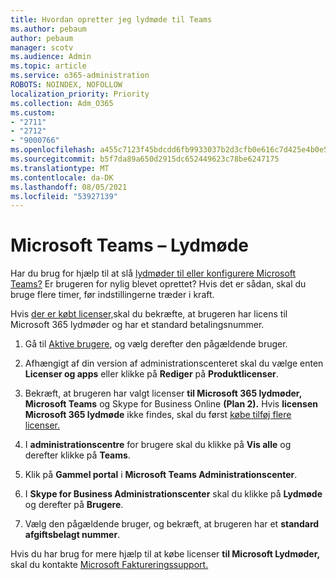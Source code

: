 ```yaml
---
title: Hvordan opretter jeg lydmøde til Teams
ms.author: pebaum
author: pebaum
manager: scotv
ms.audience: Admin
ms.topic: article
ms.service: o365-administration
ROBOTS: NOINDEX, NOFOLLOW
localization_priority: Priority
ms.collection: Adm_O365
ms.custom:
- "2711"
- "2712"
- "9000766"
ms.openlocfilehash: a455c7123f45bdcdd6fb9933037b2d3cfb0e616c7d425e4b0e54b2c15b7280e2
ms.sourcegitcommit: b5f7da89a650d2915dc652449623c78be6247175
ms.translationtype: MT
ms.contentlocale: da-DK
ms.lasthandoff: 08/05/2021
ms.locfileid: "53927139"
---
```

# <a name="microsoft-teams--audio-conferencing"></a>Microsoft Teams – Lydmøde

Har du brug for hjælp til at slå [lydmøder til eller konfigurere Microsoft Teams?](/microsoftteams/set-up-audio-conferencing-in-teams)  Er brugeren for nylig blevet oprettet? Hvis det er sådan, skal du bruge flere timer, før indstillingerne træder i kraft.

Hvis [der er købt licenser,](/microsoftteams/set-up-audio-conferencing-in-teams#step-2-get-and-assign-licenses)skal du bekræfte, at brugeren har licens til Microsoft 365 lydmøder og har et standard betalingsnummer.

1. Gå til [Aktive brugere](https://admin.microsoft.com/Adminportal/Home?source=applauncher#/users), og vælg derefter den pågældende bruger.

2. Afhængigt af din version af administrationscenteret skal du vælge enten **Licenser og apps** eller klikke på **Rediger** på **Produktlicenser**.

3. Bekræft, at brugeren har valgt licenser **til Microsoft 365 lydmøder, Microsoft Teams** og Skype for Business Online **(Plan 2).** Hvis **licensen Microsoft 365 lydmøde** ikke findes, skal du først [købe tilføj flere licenser.](/microsoftteams/teams-add-on-licensing/microsoft-teams-add-on-licensing?tabs=small-business)

4. I **administrationscentre** for brugere skal du klikke på **Vis alle** og derefter klikke på **Teams**.

5. Klik på **Gammel portal** i **Microsoft Teams Administrationscenter**.

6. I **Skype for Business Administrationscenter** skal du klikke på **Lydmøde** og derefter på **Brugere**.

7. Vælg den pågældende bruger, og bekræft, at brugeren har et **standard afgiftsbelagt nummer**.

Hvis du har brug for mere hjælp til at købe licenser **til Microsoft Lydmøder,** skal du kontakte [Microsoft Faktureringssupport.](https://go.microsoft.com/fwlink/p/?linkid=518322)
